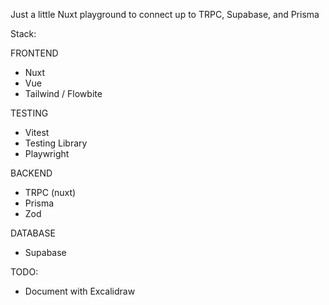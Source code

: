 Just a little Nuxt playground to connect up to TRPC, Supabase, and Prisma

Stack:

FRONTEND

- Nuxt
- Vue
- Tailwind / Flowbite

TESTING

- Vitest
- Testing Library
- Playwright

BACKEND

- TRPC (nuxt)
- Prisma
- Zod

DATABASE

- Supabase

TODO:

- Document with Excalidraw
